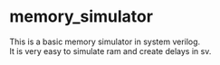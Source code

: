 # memory_simulator

This is a basic memory simulator in system verilog.</br>
It is very easy to simulate ram and create delays in sv. 
